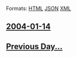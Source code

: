 
Formats: [HTML](2004/01/14/index.html)  [JSON](2004/01/14/index.json)  [XML](2004/01/14/index.xml)  

## [2004-01-14](/news/2004/01/14/index.md)

## [Previous Day...](/news/2004/01/13/index.md)

